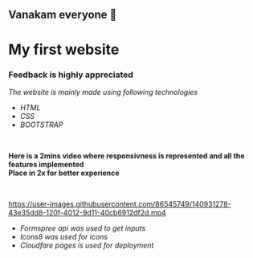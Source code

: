 ## Vanakam everyone 🙏
# My first website 
### Feedback is highly appreciated 
*The website is mainly made using following technologies*
- *HTML*
- *CSS*
- *BOOTSTRAP*
<br>

**Here is a 2mins video where responsivness is represented and all the features implemented**<br>
**Place in 2x for better experience**

<br>


https://user-images.githubusercontent.com/86545749/140931278-43e35dd8-120f-4012-9d11-40cb6912df2d.mp4

- *Formspree api was used to get inputs*<br>
- *Icons8 was used for icons*<br>
- *Cloudfare pages is used for deployment*<br>

